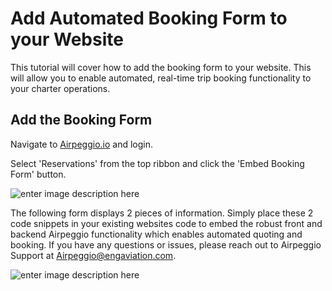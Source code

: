 # Add Automated Booking Form to your Website

This tutorial will cover how to add the booking form to your website. This will allow you to enable automated, real-time trip booking functionality to your charter operations.

## Add the Booking Form

Navigate to [Airpeggio.io](https://airpegg.io/) and login. 

Select 'Reservations' from the top ribbon and click the 'Embed Booking Form' button.

![enter image description here](https://eng-prod.nyc3.cdn.digitaloceanspaces.com/knowledge-base/booking-form/booking-form.png)

The following form displays 2 pieces of information. Simply place these 2 code snippets in your existing websites code to embed the robust front and backend Airpeggio functionality which enables automated quoting and booking. If you have any questions or issues, please reach out to Airpeggio Support at Airpeggio@engaviation.com.

![enter image description here](https://eng-prod.nyc3.cdn.digitaloceanspaces.com/knowledge-base/booking-form/booking-form-1%20%281%29.png)
<!--stackedit_data:
eyJoaXN0b3J5IjpbMTE5NzY0NjY1NiwxNDQ0OTk5NjEzXX0=
-->